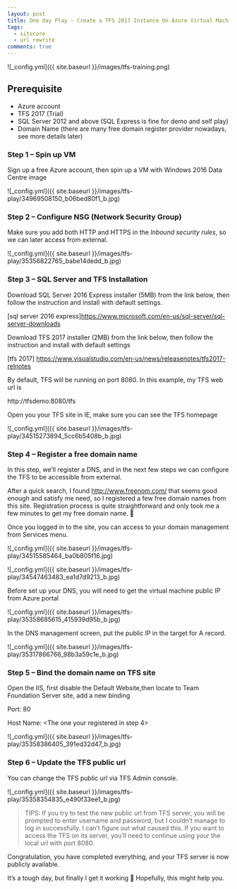 ```yaml
---
layout: post
title: One day Play – Create a TFS 2017 Instance On Azure Virtual Machine
tags:
  - sitecore
  - url rewrite
comments: true
---
```


![_config.yml]({{ site.baseurl }}/images/tfs-training.png)
## Prerequisite
* Azure account
* TFS 2017 (Trial)
* SQL Server 2012 and above (SQL Express is fine for demo and self play)
* Domain Name (there are many free domain register provider nowadays, see more details later)

### Step 1 – Spin up VM

Sign up a free Azure account, then spin up a VM with Windows 2016 Data Centre image

![_config.yml]({{ site.baseurl }}/images/tfs-play/34969508150_b06bed80f1_b.jpg)

### Step 2 – Configure NSG (Network Security Group)

Make sure you add both HTTP and HTTPS in the _Inbound security rules_, so we can later access from external.


![_config.yml]({{ site.baseurl }}/images/tfs-play/35356822765_babe14dedd_b.jpg)


### Step 3 – SQL Server and TFS Installation


Download SQL Server 2016 Express installer (5MB) from the link below, then follow the instruction and install with default settings.

[sql server 2016 express]https://www.microsoft.com/en-us/sql-server/sql-server-downloads

Download TFS 2017 installer (2MB) from the link below, then follow the instruction and install with default settings

[tfs 2017] https://www.visualstudio.com/en-us/news/releasenotes/tfs2017-relnotes

By default, TFS will be running on port 8080. In this example, my TFS web url is

http://tfsdemo:8080/tfs

Open you your TFS site in IE, make sure you can see the TFS homepage 


![_config.yml]({{ site.baseurl }}/images/tfs-play/34515273894_5cc6b5408b_b.jpg)


### Step 4 – Register a free domain name

In this step, we’ll register a DNS, and in the next few steps we can configure the TFS to be accessible from external.

After a quick search, I found http://www.freenom.com/ that seems good enough and satisfy me need, so I registered a few free domain names from this site. Registration process is quite straightforward and only took me a few minutes to get my free domain name. 🙂

Once you logged in to the site, you can access to your domain management from Services menu.


![_config.yml]({{ site.baseurl }}/images/tfs-play/34515585464_ba0b805f16.jpg)

![_config.yml]({{ site.baseurl }}/images/tfs-play/34547463483_ea1d7d9213_b.jpg)


Before set up your DNS, you will need to get the virtual machine public IP from Azure portal


![_config.yml]({{ site.baseurl }}/images/tfs-play/35358685615_415939d95b_b.jpg)


In the DNS management screen, put the public IP in the target for A record.

![_config.yml]({{ site.baseurl }}/images/tfs-play/35317866766_98b3a59c1e_b.jpg)

### Step 5 – Bind the domain name on TFS site

Open the IIS, first disable the Default Website,then locate to Team Foundation Server site, add a new binding

Port: 80

Host Name:  <The one your registered in step 4>

![_config.yml]({{ site.baseurl }}/images/tfs-play/35358386405_391ed32d47_b.jpg)


### Step 6 – Update the TFS public url

You can change the TFS public url via TFS Admin console.

![_config.yml]({{ site.baseurl }}/images/tfs-play/35358354835_e490f33ee1_b.jpg)


> TIPS: If you try to test the new public url from TFS server, you will be prompted to enter username and password, but I couldn’t manage to log in successfully. I can’t figure out what caused this.  If you want to access the TFS on its server, you’ll need to continue using your the local url with port 8080.


Congratulation, you have completed everything, and your TFS server is now publicly available.

It’s a tough day, but finally I get it working 🙂 Hopefully, this might help you.
